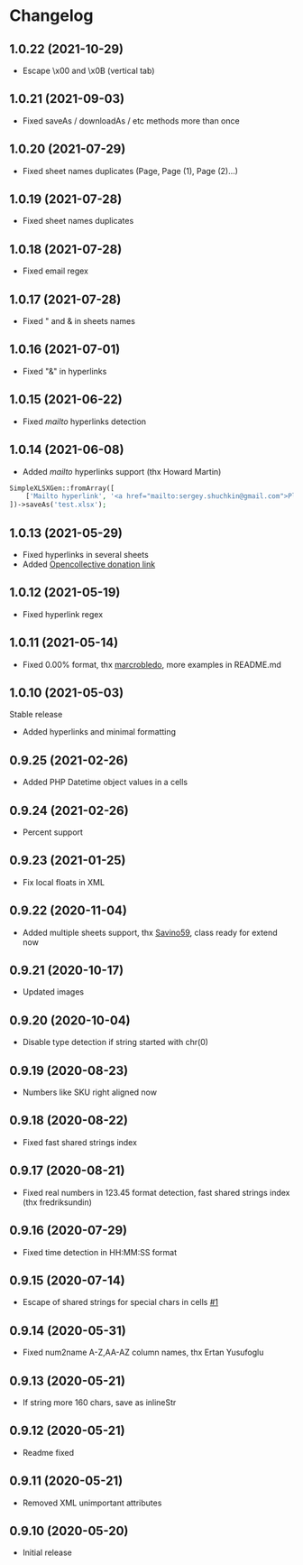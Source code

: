 # Changelog

## 1.0.22 (2021-10-29)
* Escape \x00 and \x0B (vertical tab)

## 1.0.21 (2021-09-03)
*  Fixed saveAs / downloadAs / etc methods more than once

## 1.0.20 (2021-07-29)
* Fixed sheet names duplicates (Page, Page (1), Page (2)...) 

## 1.0.19 (2021-07-28)
* Fixed sheet names duplicates 

## 1.0.18 (2021-07-28)
* Fixed email regex

## 1.0.17 (2021-07-28)
* Fixed &quot; and &amp; in sheets names

## 1.0.16 (2021-07-01)
* Fixed &quot;&amp;&quot; in hyperlinks

## 1.0.15 (2021-06-22)
* Fixed *mailto* hyperlinks detection

## 1.0.14 (2021-06-08)
* Added *mailto* hyperlinks support (thx Howard Martin)
```php
SimpleXLSXGen::fromArray([
	['Mailto hyperlink', '<a href="mailto:sergey.shuchkin@gmail.com">Please email me</a>']
])->saveAs('test.xlsx');
```
## 1.0.13 (2021-05-29)
* Fixed hyperlinks in several sheets
* Added [Opencollective donation link](https://opencollective.com/simplexlsx)

## 1.0.12 (2021-05-19)
* Fixed hyperlink regex

## 1.0.11 (2021-05-14)
* Fixed 0.00% format, thx [marcrobledo](https://github.com/shuchkin/simplexlsxgen/pull/34), more examples in README.md

## 1.0.10 (2021-05-03)
Stable release

* Added hyperlinks and minimal formatting

## 0.9.25 (2021-02-26)
* Added PHP Datetime object values in a cells

## 0.9.24 (2021-02-26)
* Percent support


## 0.9.23 (2021-01-25)
* Fix local floats in XML

## 0.9.22 (2020-11-04)
* Added multiple sheets support, thx [Savino59](https://github.com/Savino59), class ready for extend now
 
## 0.9.21 (2020-10-17)
* Updated images

## 0.9.20 (2020-10-04)
* Disable type detection if string started with chr(0)

## 0.9.19 (2020-08-23)
* Numbers like SKU right aligned now

## 0.9.18 (2020-08-22)
* Fixed fast shared strings index
 
## 0.9.17 (2020-08-21)
* Fixed real numbers in 123.45 format detection, fast shared strings index (thx fredriksundin)
 
## 0.9.16 (2020-07-29)
* Fixed time detection in HH:MM:SS format

## 0.9.15 (2020-07-14)
* Escape of shared strings for special chars in cells [#1](https://github.com/shuchkin/simplexlsxgen/issues/1) 

## 0.9.14 (2020-05-31)
* Fixed num2name A-Z,AA-AZ column names, thx Ertan Yusufoglu

## 0.9.13 (2020-05-21)
* If string more 160 chars, save as inlineStr

## 0.9.12 (2020-05-21)
* Readme fixed

## 0.9.11 (2020-05-21)
* Removed XML unimportant attributes

## 0.9.10 (2020-05-20)
* Initial release